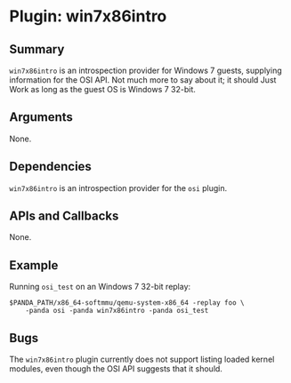 Plugin: win7x86intro
===========

Summary
-------

`win7x86intro` is an introspection provider for Windows 7 guests, supplying information for the OSI API. Not much more to say about it; it should Just Work as long as the guest OS is Windows 7 32-bit.

Arguments
---------

None.

Dependencies
------------

`win7x86intro` is an introspection provider for the `osi` plugin.

APIs and Callbacks
------------------

None.

Example
-------

Running `osi_test` on an Windows 7 32-bit replay:

    $PANDA_PATH/x86_64-softmmu/qemu-system-x86_64 -replay foo \
        -panda osi -panda win7x86intro -panda osi_test

Bugs
----

The `win7x86intro` plugin currently does not support listing loaded kernel modules, even though the OSI API suggests that it should.

